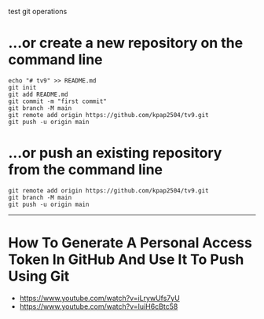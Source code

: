 test git operations

# ...or create a new repository on the command line
```
echo "# tv9" >> README.md
git init
git add README.md
git commit -m "first commit"
git branch -M main
git remote add origin https://github.com/kpap2504/tv9.git
git push -u origin main
```


# ...or push an existing repository from the command line
```
git remote add origin https://github.com/kpap2504/tv9.git
git branch -M main
git push -u origin main
```

--------------------------------------------------------------
# How To Generate A Personal Access Token In GitHub And Use It To Push Using Git
- https://www.youtube.com/watch?v=iLrywUfs7yU
- https://www.youtube.com/watch?v=IuiH6cBtc58
